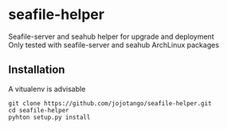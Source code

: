 # seafile-helper
Seafile-server and seahub helper for upgrade and deployment  
Only tested with seafile-server and seahub ArchLinux packages

## Installation
A vitualenv is advisable
```
git clone https://github.com/jojotango/seafile-helper.git
cd seafile-helper
pyhton setup.py install
```
